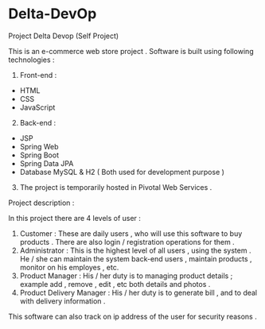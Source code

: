 # Delta-DevOp
Project Delta Devop (Self Project)

This is an e-commerce web store project .
Software is built using following technologies :

1. Front-end :
  * HTML
  * CSS
  * JavaScript
  
2. Back-end :
  * JSP
  * Spring Web
  * Spring Boot
  * Spring Data JPA
  * Database MySQL & H2 ( Both used for development purpose )
  
3. The project is temporarily hosted in Pivotal Web Services .


Project description :

In this project there are 4 levels of user :
  1. Customer : These are daily users , who will use this software to buy products . There are also login / registration operations for them .
  2. Administrator : This is the highest level of all users , using the system . He / she can maintain the system back-end users , maintain products , monitor on his employes , etc.
  3. Product Manager : His / her duty is to managing product details ; example add , remove , edit , etc both details and photos .
  4. Product Delivery Manager : His / her duty is to generate bill , and to deal with delivery information .

This software can also track on ip address of the user for security reasons .
